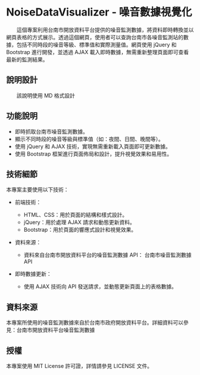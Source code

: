 # NoiseDataVisualizer - 噪音數據視覺化
　　這個專案利用台南市開放資料平台提供的噪音監測數據，將資料即時轉換並以網頁表格的方式展示。透過這個網頁，使用者可以查詢台南市各噪音監測站的數據，包括不同時段的噪音等級、標準值和實際測量值。網頁使用 jQuery 和 Bootstrap 進行開發，並透過 AJAX 載入即時數據，無需重新整理頁面即可查看最新的監測結果。

## 說明設計
　　該說明使用 MD 格式設計

## 功能說明

- 即時抓取台南市噪音監測數據。
- 顯示不同時段的噪音等級與標準值（如：夜間、日間、晚間等）。
- 使用 jQuery 和 AJAX 技術，實現無需重新載入頁面即可更新數據。
- 使用 Bootstrap 框架進行頁面佈局和設計，提升視覺效果和易用性。

## 技術細節

本專案主要使用以下技術：
- 前端技術：
  - HTML、CSS：用於頁面的結構和樣式設計。
  - jQuery：用於處理 AJAX 請求和動態更新資料。
  - Bootstrap：用於頁面的響應式設計和視覺效果。

- 資料來源：
  - 資料來自台南市開放資料平台的噪音監測數據 API：
  台南市噪音監測數據 API

- 即時數據更新：
  - 使用 AJAX 技術向 API 發送請求，並動態更新頁面上的表格數據。

## 資料來源
本專案所使用的噪音監測數據來自於台南市政府開放資料平台。詳細資料可以參見：台南市開放資料平台噪音監測數據

## 授權
本專案使用 MIT License 許可證，詳情請參見 LICENSE 文件。
